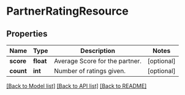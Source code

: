 # PartnerRatingResource

## Properties
Name | Type | Description | Notes
------------ | ------------- | ------------- | -------------
**score** | **float** | Average Score for the partner. | [optional] 
**count** | **int** | Number of ratings given. | [optional] 

[[Back to Model list]](../README.md#documentation-for-models) [[Back to API list]](../README.md#documentation-for-api-endpoints) [[Back to README]](../README.md)


